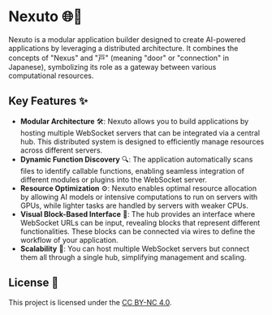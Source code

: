 # Nexuto 🌐🚪

Nexuto is a modular application builder designed to create AI-powered applications by leveraging a distributed architecture. It combines the concepts of "Nexus" and "戸" (meaning "door" or "connection" in Japanese), symbolizing its role as a gateway between various computational resources.

## Key Features ✨

- **Modular Architecture** 🛠️: Nexuto allows you to build applications by hosting multiple WebSocket servers that can be integrated via a central hub. This distributed system is designed to efficiently manage resources across different servers.
- **Dynamic Function Discovery** 🔍: The application automatically scans files to identify callable functions, enabling seamless integration of different modules or plugins into the WebSocket server.
- **Resource Optimization** ⚙️: Nexuto enables optimal resource allocation by allowing AI models or intensive computations to run on servers with GPUs, while lighter tasks are handled by servers with weaker CPUs.
- **Visual Block-Based Interface** 🧩: The hub provides an interface where WebSocket URLs can be input, revealing blocks that represent different functionalities. These blocks can be connected via wires to define the workflow of your application.
- **Scalability** 🚀: You can host multiple WebSocket servers but connect them all through a single hub, simplifying management and scaling.

## License 📄

This project is licensed under the [CC BY-NC 4.0](LICENSE.md).
